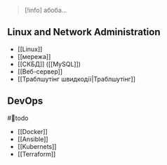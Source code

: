 > [!info] абоба...

## Linux and Network Administration

- [[Linux]]
- [[мережа]]
- [[СКБД]] ([[MySQL]])
- [[Веб-сервер]]
- [[Траблшутінг швидкодії|Траблшутінг]]

## DevOps
#🌱todo 

- [[Docker]]
- [[Ansible]]
- [[Kubernets]]
- [[Terraform]]